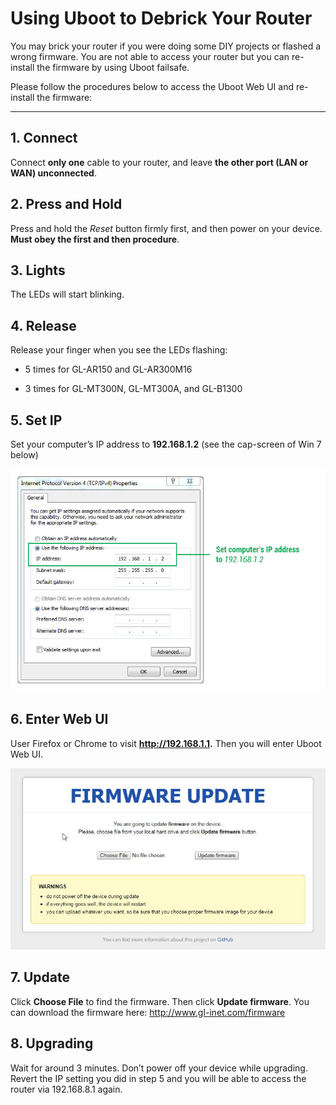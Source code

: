 # Using Uboot to Debrick Your Router

You may brick your router if you were doing some DIY projects or flashed a wrong firmware. You are not able to access your router but you can re-install the firmware by using Uboot failsafe.



Please follow the procedures below to access the Uboot Web UI and re-install the firmware:

---


## 1. Connect
Connect **only one** cable to your router, and leave **the other port (LAN or WAN) unconnected**.


## 2. Press and Hold
Press and hold the *Reset* button firmly first, and then power on your device. **Must obey the first and then procedure**.


## 3. Lights
The LEDs will start blinking.


## 4. Release
Release your finger when you see the LEDs flashing:
- 5 times for GL-AR150 and GL-AR300M16

- 3 times for GL-MT300N, GL-MT300A, and GL-B1300


## 5. Set IP
Set your computer’s IP address to **192.168.1.2** (see the cap-screen of Win 7 below)

   ![](src/uboot/set_ip.jpg)


## 6. Enter Web UI
User Firefox or Chrome to visit **http://192.168.1.1.** Then you will enter Uboot Web UI.

   ![](src/uboot/ui.jpg)


## 7. Update
Click **Choose File** to find the firmware. Then click **Update firmware**. You can download the firmware here: <http://www.gl-inet.com/firmware>


## 8. Upgrading
Wait for around 3 minutes. Don’t power off your device while upgrading. Revert the IP setting you did in step 5 and you will be able to access the router via 192.168.8.1 again.